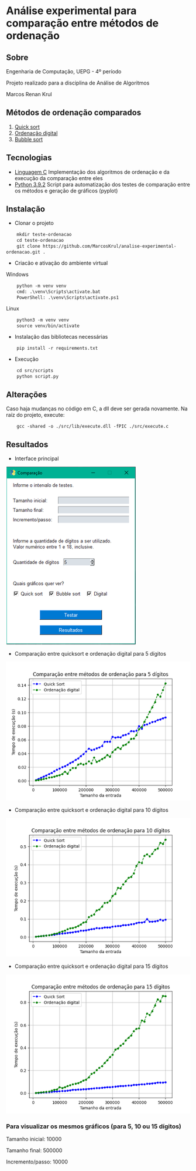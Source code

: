# Análise experimental para comparação entre métodos de ordenação

## Sobre

Engenharia de Computação, UEPG - 4º período

Projeto realizado para a disciplina de Análise de Algoritmos

Marcos Renan Krul

## Métodos de ordenação comparados

1. [Quick sort](https://www.ime.usp.br/~pf/algoritmos/aulas/quick.html)
2. [Ordenação digital](https://www.ime.usp.br/~pf/algoritmos/aulas/radix.html)
3. [Bubble sort](https://medium.com/@henriquebraga_18075/algoritmos-de-ordenação-i-bubble-sort-c162a67261ef)

## Tecnologias

* [Linguagem C](https://docs.microsoft.com/pt-br/cpp/c-language/organization-of-the-c-language-reference?view=msvc-160)
Implementação dos algoritmos de ordenação e da execução da comparação entre eles
* [Python 3.9.2](https://www.python.org)
Script para automatização dos testes de comparação entre os métodos e geração de gráficos (pyplot)

## Instalação

* Clonar o projeto

```
    mkdir teste-ordenacao
    cd teste-ordenacao
    git clone https://github.com/MarcosKrul/analise-experimental-ordenacao.git .
```

* Criacão e ativação do ambiente virtual

Windows

```
    python -m venv venv
    cmd: .\venv\Scripts\activate.bat
    PowerShell: .\venv\Scripts\activate.ps1
```

Linux

```
    python3 -m venv venv
    source venv/bin/activate
```

* Instalação das bibliotecas necessárias

```
    pip install -r requirements.txt
```

* Execução

```
    cd src/scripts
    python script.py
```

## Alterações

Caso haja mudanças no código em C, a dll deve ser gerada novamente.
Na raíz do projeto, execute:
```
    gcc -shared -o ./src/lib/execute.dll -fPIC ./src/execute.c
```

## Resultados

* Interface principal

![Interface principal](https://github.com/MarcosKrul/analise-experimental-ordenacao/blob/main/tmp/images/interface.png)

* Comparação entre quicksort e ordenação digital para 5 dígitos

![Quicksort e ordenação digital para 5 dígitos](https://github.com/MarcosKrul/analise-experimental-ordenacao/blob/main/tmp/images/quick-digital-5d.png)

* Comparação entre quicksort e ordenação digital para 10 dígitos

![Quicksort e ordenação digital para 10 dígitos](https://github.com/MarcosKrul/analise-experimental-ordenacao/blob/main/tmp/images/quick-digital-10d.png)

* Comparação entre quicksort e ordenação digital para 15 dígitos

![Quicksort e ordenação digital para 15 dígitos](https://github.com/MarcosKrul/analise-experimental-ordenacao/blob/main/tmp/images/quick-digital-15d.png)

### Para visualizar os mesmos gráficos (para 5, 10 ou 15 dígitos)

Tamanho inicial: 10000

Tamanho final: 500000

Incremento/passo: 10000
